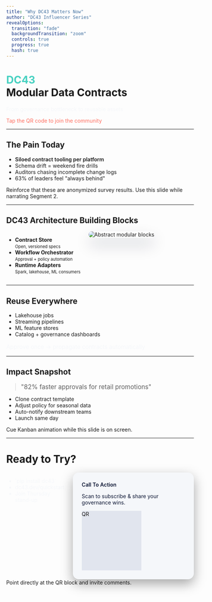 ```yaml
---
title: "Why DC43 Matters Now"
author: "DC43 Influencer Series"
revealOptions:
  transition: "fade"
  backgroundTransition: "zoom"
  controls: true
  progress: true
  hash: true
---
```


<!-- .slide: data-background-color="#0B1533" -->
# <span style="color:#47D1C1">DC43</span><br/>Modular Data Contracts

<div class="fragments">
<p class="fragment fade-up" style="color:#F5F7FA">From governance bottleneck to reusable assets</p>
<p class="fragment fade-up" style="color:#FF6F61">Tap the QR code to join the community</p>
</div>

---

<!-- .slide: data-background-image="https://images.unsplash.com/photo-1520607162513-77705c0f0d4a" data-background-size="cover" data-background-opacity="0.35" -->
## The Pain Today

- <span class="fragment fade-in" style="font-weight:600;">Siloed contract tooling per platform</span>
- <span class="fragment fade-in">Schema drift = weekend fire drills</span>
- <span class="fragment fade-in">Auditors chasing incomplete change logs</span>
- <span class="fragment fade-in">63% of leaders feel "always behind"</span>

<aside class="notes">
Reinforce that these are anonymized survey results. Use this slide while narrating Segment 2.
</aside>

---

<!-- .slide: data-background-color="#F5F7FA" -->
## DC43 Architecture Building Blocks

<div class="columns">
<div>
<ul>
<li class="fragment fade-right"><strong>Contract Store</strong><br/><span style="font-size:0.8em;">Open, versioned specs</span></li>
<li class="fragment fade-right"><strong>Workflow Orchestrator</strong><br/><span style="font-size:0.8em;">Approval + policy automation</span></li>
<li class="fragment fade-right"><strong>Runtime Adapters</strong><br/><span style="font-size:0.8em;">Spark, lakehouse, ML consumers</span></li>
</ul>
</div>
<div>
<img class="fragment zoom-in" src="https://images.unsplash.com/photo-1581092334465-1af27a8c4b9c" alt="Abstract modular blocks" style="border-radius:16px; box-shadow:0 20px 40px rgba(11,21,51,0.2);"/>
</div>
</div>

---

<!-- .slide: data-background-gradient="radial-gradient(circle at top,#47D1C1,#0B1533)" -->
## Reuse Everywhere

- Lakehouse jobs
- Streaming pipelines
- ML feature stores
- Catalog + governance dashboards

<p class="fragment fade-in" style="color:#F5F7FA; font-size:1.1em;">Approve once &rarr; propagate contracts automatically</p>

---

<!-- .slide: data-background-image="https://images.unsplash.com/photo-1521737604893-d14cc237f11d" data-background-size="cover" data-background-opacity="0.35" -->
## Impact Snapshot

> <span style="font-size:1.2em;">"82% faster approvals for retail promotions"</span>

- Clone contract template
- Adjust policy for seasonal data
- Auto-notify downstream teams
- Launch same day

<aside class="notes">
Cue Kanban animation while this slide is on screen.
</aside>

---

<!-- .slide: data-background-color="#0B1533" -->
# Ready to Try?

<div class="columns">
<div>
<ul>
<li class="fragment fade-in" style="color:#F5F7FA;">`pip install dc43`</li>
<li class="fragment fade-in" style="color:#F5F7FA;">dc43.dev/quickstart</li>
<li class="fragment fade-in" style="color:#F5F7FA;">Join Thursday stand-up</li>
</ul>
</div>
<div>
<div class="fragment fade-in" style="background:#F5F7FA; padding:24px; border-radius:16px; box-shadow:0 12px 32px rgba(0,0,0,0.35);">
<p style="color:#0B1533; font-weight:600; margin:0;">Call To Action</p>
<p style="color:#0B1533;">Scan to subscribe &amp; share your governance wins.</p>
<div style="width:160px; height:160px; background:#E1E5EE; margin-top:12px;">QR</div>
</div>
</div>
</div>

<aside class="notes">
Point directly at the QR block and invite comments.
</aside>
